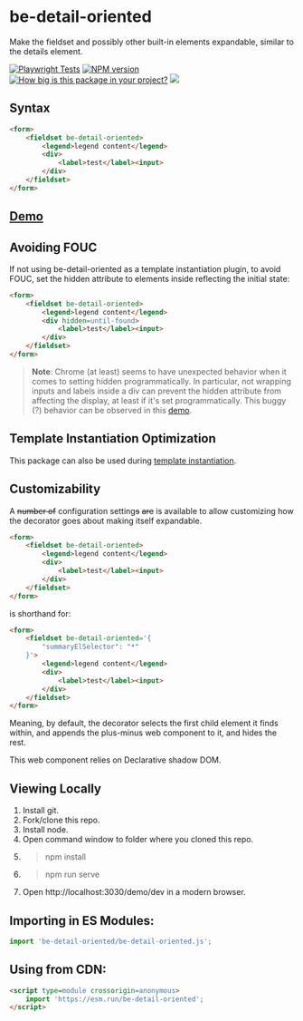# be-detail-oriented

Make the fieldset and possibly other built-in elements expandable, similar to the details element.

[![Playwright Tests](https://github.com/bahrus/be-detail-oriented/actions/workflows/CI.yml/badge.svg?branch=baseline)](https://github.com/bahrus/be-detail-oriented/actions/workflows/CI.yml)
[![NPM version](https://badge.fury.io/js/be-detail-oriented.png)](http://badge.fury.io/js/be-detail-oriented)
[![How big is this package in your project?](https://img.shields.io/bundlephobia/minzip/be-detail-oriented?style=for-the-badge)](https://bundlephobia.com/result?p=be-detail-oriented)
<img src="http://img.badgesize.io/https://cdn.jsdelivr.net/npm/be-detail-oriented?compression=gzip">

## Syntax

```html
<form>
    <fieldset be-detail-oriented>
        <legend>legend content</legend>
        <div>
            <label>test</label><input>
        </div>
    </fieldset>
</form>
```

## [Demo](https://codepen.io/bahrus/pen/gOjMOGj)

## Avoiding FOUC

If not using be-detail-oriented as a template instantiation plugin, to avoid FOUC, set the hidden attribute to elements inside reflecting the initial state:

```html
<form>
    <fieldset be-detail-oriented>
        <legend>legend content</legend>
        <div hidden=until-found>
            <label>test</label><input>
        </div>
    </fieldset>
</form>
```

> **Note**:  Chrome (at least) seems to have unexpected behavior when it comes to setting hidden programmatically.  In particular, not wrapping inputs and labels inside a div can prevent the hidden attribute from affecting the display, at least if it's set programmatically.  This buggy (?) behavior can be observed in this [demo](https://codepen.io/bahrus/pen/BaVxWzj).

## Template Instantiation Optimization

This package can also be used during [template instantiation](https://github.com/bahrus/trans-render#extending-tr-dtr-horizontally).

## Customizability

A ~~number of~~ configuration setting~~s~~ ~~are~~ is available to allow customizing how the decorator goes about making itself expandable.

```html
<form>
    <fieldset be-detail-oriented>
        <legend>legend content</legend>
        <div>
            <label>test</label><input>
        </div>
    </fieldset>
</form>
```

is shorthand for:

```html
<form>
    <fieldset be-detail-oriented='{
        "summaryElSelector": "*"
    }'>
        <legend>legend content</legend>
        <div>
            <label>test</label><input>
        </div>
    </fieldset>
</form>
```

Meaning, by default, the decorator selects the first child element it finds within, and appends the plus-minus web component to it, and hides the rest.

This web component relies on Declarative shadow DOM.

## Viewing Locally

1.  Install git.
2.  Fork/clone this repo.
3.  Install node.
4.  Open command window to folder where you cloned this repo.
5.  > npm install
6.  > npm run serve
7.  Open http://localhost:3030/demo/dev in a modern browser.

## Importing in ES Modules:

```JavaScript
import 'be-detail-oriented/be-detail-oriented.js';
```

## Using from CDN:

```html
<script type=module crossorigin=anonymous>
    import 'https://esm.run/be-detail-oriented';
</script>
```

